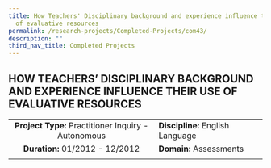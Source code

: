 ```yaml
---
title: How Teachers' Disciplinary background and experience influence their use
  of evaluative resources
permalink: /research-projects/Completed-Projects/com43/
description: ""
third_nav_title: Completed Projects
---
```

## HOW TEACHERS’ DISCIPLINARY BACKGROUND AND EXPERIENCE INFLUENCE THEIR USE OF EVALUATIVE RESOURCES

|   |   |
|:-:|---|
| **Project Type:** Practitioner Inquiry - Autonomous  |  **Discipline:** English Language |
|**Duration:** 01/2012 - 12/2012   | **Domain:** Assessments  |
|   |   |